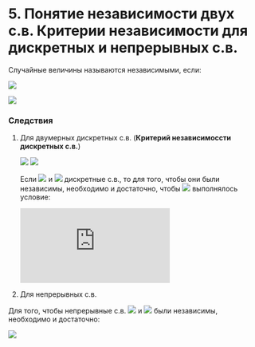 # 5. Понятие независимости двух с.в. Критерии независимости для дискретных и непрерывных с.в.

Случайные величины называются независимыми, если:

![](https://latex.codecogs.com/svg.latex?\forall&space;x,&space;\forall&space;y&space;\Rightarrow&space;F_{\xi_1\xi_2}(x,y)=F_\xi_1(x)F_\xi_2(y))

![](https://latex.codecogs.com/svg.latex?F_\xi_1(x)=F_{\xi_1\xi_2}(x,&plus;\infty);&space;F_\xi_2(y)=F_{\xi_1\xi_2}(&plus;\infty,y))

### Следствия
1. Для двумерных дискретных с.в. (__Критерий независимоссти дискретных с.в.__)

   ![](https://latex.codecogs.com/svg.latex?\xi_1:x_1,x_2,&space;\dots,&space;x_i,&space;\dots)
   ![](https://latex.codecogs.com/svg.latex?\xi_2:y_1,y_2,&space;\dots,&space;y_j,&space;\dots)

   Если ![](https://latex.codecogs.com/svg.latex?\xi_1) и ![](https://latex.codecogs.com/svg.latex?\xi_2) дискретные с.в., то для того, чтобы они были независимы, необходимо и достаточно, чтобы ![](https://latex.codecogs.com/svg.latex?\forall&space;x_i&space;\in&space;\xi_1,\forall&space;y_j&space;\in&space;\xi_2) выполнялось условие:

   ![](https://latex.codecogs.com/svg.latex?%5Cleft%5C%7B%5Cbegin%7Bmatrix%7D%20P_%7Bij%7D%3DP%28%5Cxi_1%3Dx_i%2C%5Cxi_2%3Dy_j%29%3DP%28%5Cxi_1%3Dx_i%29P%28%5Cxi_2%3Dy_j%29%5C%5C%20%5Cforall%20x_i%2C%5Cforall%20y_j%20%5Cend%7Bmatrix%7D%5Cright.)
2. Для непрерывных с.в.

  Для того, чтобы непрерывные с.в. ![](https://latex.codecogs.com/svg.latex?\xi_1) и ![](https://latex.codecogs.com/svg.latex?\xi_2) были независимы, необходимо и достаточно:

  ![](https://latex.codecogs.com/svg.latex?\forall&space;x_i,\forall&space;y_j&space;\rightarrow&space;f_{\xi_1\xi_2}(x,y)=f_\xi_1(x)f_\xi_2(y))
